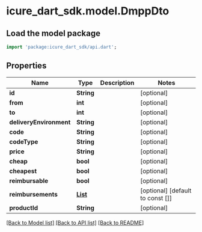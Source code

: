 # icure_dart_sdk.model.DmppDto

## Load the model package
```dart
import 'package:icure_dart_sdk/api.dart';
```

## Properties
Name | Type | Description | Notes
------------ | ------------- | ------------- | -------------
**id** | **String** |  | [optional]
**from** | **int** |  | [optional]
**to** | **int** |  | [optional]
**deliveryEnvironment** | **String** |  | [optional]
**code** | **String** |  | [optional]
**codeType** | **String** |  | [optional]
**price** | **String** |  | [optional]
**cheap** | **bool** |  | [optional]
**cheapest** | **bool** |  | [optional]
**reimbursable** | **bool** |  | [optional]
**reimbursements** | [**List<ReimbursementDto>**](ReimbursementDto.md) |  | [optional] [default to const []]
**productId** | **String** |  | [optional]

[[Back to Model list]](../README.md#documentation-for-models) [[Back to API list]](../README.md#documentation-for-api-endpoints) [[Back to README]](../README.md)
